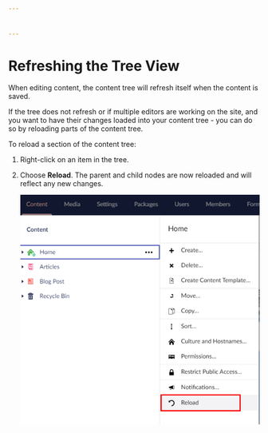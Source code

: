 ```yaml
---


---
```


# Refreshing the Tree View

When editing content, the content tree will refresh itself when the content is saved.

If the tree does not refresh or if multiple editors are working on the site, and you want to have their changes loaded into your content tree - you can do so by reloading parts of the content tree.

To reload a section of the content tree:

1. Right-click on an item in the tree.
2.  Choose **Reload**. The parent and child nodes are now reloaded and will reflect any new changes.

    ![Reload Tree](../../../../../11/umbraco-cms/tutorials/editors-manual/tips-and-tricks/images/Reload.png)
